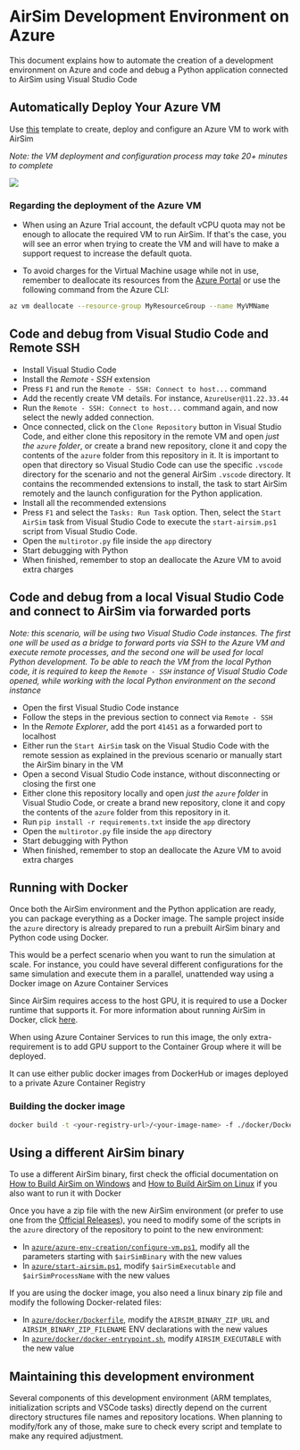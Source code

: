 # AirSim Development Environment on Azure

This document explains how to automate the creation of a development environment on Azure and code and debug a Python application connected to AirSim using Visual Studio Code

## Automatically Deploy Your Azure VM
Use [this](https://github.com/microsoft/AirSim/blob/master/azure/azure-env-creation/vm-arm-template.json) template to create, deploy and configure an Azure VM to work with AirSim 

*Note: the VM deployment and configuration process may take 20+ minutes to complete*

<a href="https://aka.ms/AA8umgt" target="_blank">
    <img src="https://azuredeploy.net/deploybutton.png"/>
</a>

### Regarding the deployment of the Azure VM
- When using an Azure Trial account, the default vCPU quota may not be enough to allocate the required VM to run AirSim. If that's the case, you will see an error when trying to create the VM and will have to make a support request to increase the default quota.

- To avoid charges for the Virtual Machine usage while not in use, remember to deallocate its resources from the [Azure Portal](https://portal.azure.com) or use the following command from the Azure CLI:
```bash
az vm deallocate --resource-group MyResourceGroup --name MyVMName
```

## Code and debug from Visual Studio Code and Remote SSH
- Install Visual Studio Code
- Install the *Remote - SSH* extension
- Press `F1` and run the `Remote - SSH: Connect to host...` command
- Add the recently create VM details. For instance, `AzureUser@11.22.33.44`
- Run the `Remote - SSH: Connect to host...` command again, and now select the newly added connection.
- Once connected, click on the `Clone Repository` button in Visual Studio Code, and either clone this repository in the remote VM and open *just the `azure` folder*, or create a brand new repository, clone it and copy the contents of the `azure` folder from this repository in it. It is important to open that directory so Visual Studio Code can use the specific `.vscode` directory for the scenario and not the general AirSim `.vscode` directory. It contains the recommended extensions to install, the task to start AirSim remotely and the launch configuration for the Python application.
- Install all the recommended extensions
- Press `F1` and select the `Tasks: Run Task` option. Then, select the `Start AirSim` task from Visual Studio Code to execute the `start-airsim.ps1` script from Visual Studio Code.
- Open the `multirotor.py` file inside the `app` directory
- Start debugging with Python
- When finished, remember to stop an deallocate the Azure VM to avoid extra charges

## Code and debug from a local Visual Studio Code and connect to AirSim via forwarded ports

*Note: this scenario, will be using two Visual Studio Code instances. 
The first one will be used as a bridge to forward ports via SSH to the Azure VM and execute remote processes, and the second one will 
be used for local Python development.
To be able to reach the VM from the local Python code, it is required to keep the `Remote - SSH` instance of Visual Studio Code opened, while working with the local Python environment on the second instance*

- Open the first Visual Studio Code instance
- Follow the steps in the previous section to connect via `Remote - SSH`
- In the *Remote Explorer*, add the port `41451` as a forwarded port to localhost
- Either run the `Start AirSim` task on the Visual Studio Code with the remote session as explained in the previous scenario or manually start the AirSim binary in the VM
- Open a second Visual Studio Code instance, without disconnecting or closing the first one
- Either clone this repository locally and open *just the `azure` folder* in Visual Studio Code, or create a brand new repository, clone it and copy the contents of the `azure` folder from this repository in it.
- Run `pip install -r requirements.txt` inside the `app` directory
- Open the `multirotor.py` file inside the `app` directory 
- Start debugging with Python
- When finished, remember to stop an deallocate the Azure VM to avoid extra charges

## Running with Docker
Once both the AirSim environment and the Python application are ready, you can package everything as a Docker image. The sample project inside the `azure` directory is already prepared to run a prebuilt AirSim binary and Python code using Docker.

This would be a perfect scenario when you want to run the simulation at scale. For instance, you could have several different configurations for the same simulation and execute them in a parallel, unattended way using a Docker image on Azure Container Services

Since AirSim requires access to the host GPU, it is required to use a Docker runtime that supports it. For more information about running AirSim in Docker, click [here](https://github.com/microsoft/AirSim/blob/master/docs/docker_ubuntu.md).

When using Azure Container Services to run this image, the only extra-requirement is to add GPU support to the Container Group where it will be deployed. 

It can use either public docker images from DockerHub or images deployed to a private Azure Container Registry

### Building the docker image

```bash
docker build -t <your-registry-url>/<your-image-name> -f ./docker/Dockerfile .`
```

## Using a different AirSim binary

To use a different AirSim binary, first check the official documentation on [How to Build AirSim on Windows](build_windows.md) and [How to Build AirSim on Linux](build_linux.md) if you also want to run it with Docker

Once you have a zip file with the new AirSim environment (or prefer to use one from the [Official Releases](https://github.com/microsoft/AirSim/releases)), you need to modify some of the scripts in the `azure` directory of the repository to point to the new environment:
- In [`azure/azure-env-creation/configure-vm.ps1`](https://github.com/microsoft/AirSim/blob/master/azure/azure-env-creation/configure-vm.ps1), modify all the parameters starting with `$airSimBinary` with the new values
- In [`azure/start-airsim.ps1`](https://github.com/microsoft/AirSim/blob/master/azure/start-airsim.ps1), modify `$airSimExecutable` and `$airSimProcessName` with the new values

If you are using the docker image, you also need a linux binary zip file and modify the following Docker-related files:
- In [`azure/docker/Dockerfile`](https://github.com/microsoft/AirSim/blob/master/azure/docker/Dockerfile), modify the `AIRSIM_BINARY_ZIP_URL` and `AIRSIM_BINARY_ZIP_FILENAME` ENV declarations with the new values
- In [`azure/docker/docker-entrypoint.sh`](https://github.com/microsoft/AirSim/blob/master/azure/docker/docker-entrypoint.sh), modify `AIRSIM_EXECUTABLE` with the new value 

## Maintaining this development environment

Several components of this development environment (ARM templates, initialization scripts and VSCode tasks) directly depend on the current directory structures file names and repository locations. When planning to modify/fork any of those, make sure to check every script and template to make any required adjustment.
